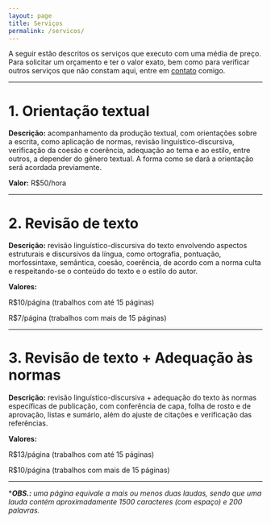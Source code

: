 ```yaml
---
layout: page
title: Serviços
permalink: /servicos/
---
```


A seguir estão descritos os serviços que executo com uma média de preço. Para solicitar um orçamento e ter o valor exato, bem como para verificar outros serviços que não constam aqui, entre em [contato](/contato/) comigo.

---

# 1. Orientação textual

**Descrição:** acompanhamento da produção textual, com orientações sobre a escrita, como aplicação de normas, revisão linguístico-discursiva, verificação da coesão e coerência, adequação ao tema e ao estilo, entre outros, a depender do gênero textual. A forma como se dará a orientação será acordada previamente.

**Valor:** R$50/hora

---

# 2. Revisão de texto

**Descrição:** revisão linguístico-discursiva do texto envolvendo aspectos estruturais e discursivos da língua, como ortografia, pontuação, morfossintaxe, semântica, coesão, coerência, de acordo com a norma culta e respeitando-se o conteúdo do texto e o estilo do autor.

**Valores:** 

R$10/página (trabalhos com até 15 páginas)

R$7/página (trabalhos com mais de 15 páginas)

---

# 3. Revisão de texto + Adequação às normas

**Descrição:** revisão linguístico-discursiva + adequação do texto às normas específicas de publicação, com conferência de capa, folha de rosto e de aprovação, listas e sumário, além do ajuste de citações e verificação das referências.

**Valores:** 

R$13/página (trabalhos com até 15 páginas)

R$10/página (trabalhos com mais de 15 páginas)

---

*_**OBS.:** uma página equivale a mais ou menos duas laudas, sendo que uma lauda contém aproximadamente 1500 caracteres (com espaço) e 200 palavras._
